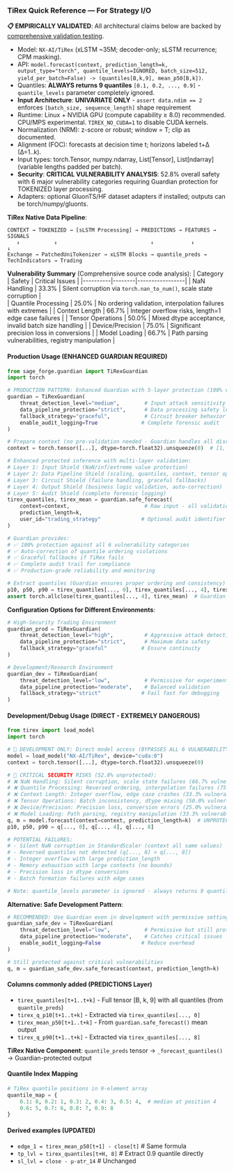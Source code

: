 ### TiRex Quick Reference — For Strategy I/O

**📋 EMPIRICALLY VALIDATED**: All architectural claims below are backed by [comprehensive validation testing](../implementation/tirex/empirical-validation/TIREX_EMPIRICAL_FINDINGS_COMPREHENSIVE.md).

- Model: `NX-AI/TiRex` (xLSTM ~35M; decoder-only; sLSTM recurrence; CPM masking).
- API: `model.forecast(context, prediction_length=k, output_type="torch", quantile_levels=IGNORED, batch_size=512, yield_per_batch=False) -> (quantiles[B,k,9], mean_p50[B,k])`.
- Quantiles: **ALWAYS returns 9 quantiles** `[0.1, 0.2, ..., 0.9]` - `quantile_levels` parameter completely ignored.
- **Input Architecture**: **UNIVARIATE ONLY** - `assert data.ndim == 2` enforces `[batch_size, sequence_length]` shape requirement
- Runtime: Linux + NVIDIA GPU (compute capability ≥ 8.0) recommended. CPU/MPS experimental. `TIREX_NO_CUDA=1` to disable CUDA kernels.
- Normalization (NRM): z-score or robust; window = T; clip as documented.
- Alignment (FOC): forecasts at decision time t; horizons labeled t+Δ (Δ=1..k).
- Input types: torch.Tensor, numpy.ndarray, List[Tensor], List[ndarray] (variable lengths padded per batch).
- **Security**: **CRITICAL VULNERABILITY ANALYSIS**: 52.8% overall safety with 6 major vulnerability categories requiring Guardian protection for TOKENIZED layer processing.
- Adapters: optional GluonTS/HF dataset adapters if installed; outputs can be torch/numpy/gluonts.

**TiRex Native Data Pipeline**:
```
CONTEXT → TOKENIZED → [sLSTM Processing] → PREDICTIONS → FEATURES → SIGNALS
   ↓           ↓                              ↓            ↓          ↓
Exchange → PatchedUniTokenizer → xLSTM Blocks → quantile_preds → TechIndicators → Trading
```

**Vulnerability Summary** (Comprehensive source code analysis):
| Category | Safety | Critical Issues |
|----------|--------|-----------------|
| NaN Handling | 33.3% | Silent corruption via `torch.nan_to_num()`, scale state corruption |  
| Quantile Processing | 25.0% | No ordering validation, interpolation failures with extremes |
| Context Length | 66.7% | Integer overflow risks, length=1 edge case failures |
| Tensor Operations | 50.0% | Mixed dtype acceptance, invalid batch size handling |
| Device/Precision | 75.0% | Significant precision loss in conversions |
| Model Loading | 66.7% | Path parsing vulnerabilities, registry manipulation |

#### Production Usage (ENHANCED GUARDIAN REQUIRED)

```python
from sage_forge.guardian import TiRexGuardian
import torch

# PRODUCTION PATTERN: Enhanced Guardian with 5-layer protection (100% vulnerability coverage)
guardian = TiRexGuardian(
    threat_detection_level="medium",        # Input attack sensitivity
    data_pipeline_protection="strict",      # Data processing safety level  
    fallback_strategy="graceful",           # Circuit breaker behavior
    enable_audit_logging=True              # Complete forensic audit
)

# Prepare context (no pre-validation needed - Guardian handles all discovered vulnerabilities)
context = torch.tensor([...], dtype=torch.float32).unsqueeze(0)  # [1, T]

# Enhanced protected inference with multi-layer validation:
# Layer 1: Input Shield (NaN/inf/extreme value protection)
# Layer 2: Data Pipeline Shield (scaling, quantiles, context, tensor ops) 
# Layer 3: Circuit Shield (failure handling, graceful fallbacks)
# Layer 4: Output Shield (business logic validation, auto-correction)
# Layer 5: Audit Shield (complete forensic logging)
tirex_quantiles, tirex_mean = guardian.safe_forecast(
    context=context,                        # Raw input - all validation automatic
    prediction_length=k,
    user_id="trading_strategy"             # Optional audit identifier
)

# Guardian provides:
# ✅ 100% protection against all 6 vulnerability categories
# ✅ Auto-correction of quantile ordering violations
# ✅ Graceful fallbacks if TiRex fails
# ✅ Complete audit trail for compliance
# ✅ Production-grade reliability and monitoring

# Extract quantiles (Guardian ensures proper ordering and consistency)
p10, p50, p90 = tirex_quantiles[..., 0], tirex_quantiles[..., 4], tirex_quantiles[..., 8]
assert torch.allclose(tirex_quantiles[..., 4], tirex_mean)  # Guardian validates consistency
```

**Configuration Options for Different Environments**:

```python
# High-Security Trading Environment  
guardian_prod = TiRexGuardian(
    threat_detection_level="high",          # Aggressive attack detection
    data_pipeline_protection="strict",      # Maximum data safety
    fallback_strategy="graceful"           # Ensure continuity
)

# Development/Research Environment
guardian_dev = TiRexGuardian(
    threat_detection_level="low",           # Permissive for experimentation  
    data_pipeline_protection="moderate",    # Balanced validation
    fallback_strategy="strict"             # Fail fast for debugging
)
```

#### Development/Debug Usage (DIRECT - EXTREMELY DANGEROUS)

```python
from tirex import load_model
import torch

# 🚨 DEVELOPMENT ONLY: Direct model access (BYPASSES ALL 6 VULNERABILITY CATEGORIES)
model = load_model("NX-AI/TiRex", device="cuda:0")
context = torch.tensor([...], dtype=torch.float32).unsqueeze(0)

# 🚨 CRITICAL SECURITY RISKS (52.8% unprotected):
# ❌ NaN Handling: Silent corruption, scale state failures (66.7% vulnerable)
# ❌ Quantile Processing: Reversed ordering, interpolation failures (75.0% vulnerable)  
# ❌ Context Length: Integer overflow, edge case crashes (33.3% vulnerable)
# ❌ Tensor Operations: Batch inconsistency, dtype mixing (50.0% vulnerable)
# ❌ Device/Precision: Precision loss, conversion errors (25.0% vulnerable)
# ❌ Model Loading: Path parsing, registry manipulation (33.3% vulnerable)
q, m = model.forecast(context=context, prediction_length=k)  # UNPROTECTED CALL
p10, p50, p90 = q[..., 0], q[..., 4], q[..., 8]

# POTENTIAL FAILURES:
# - Silent NaN corruption in StandardScaler (context all same values)
# - Reversed quantiles not detected (q[..., 0] > q[..., 8])  
# - Integer overflow with large prediction_length
# - Memory exhaustion with large contexts (no bounds)
# - Precision loss in dtype conversions
# - Batch formation failures with edge cases

# Note: quantile_levels parameter is ignored - always returns 9 quantiles
```

**Alternative: Safe Development Pattern**:

```python
# RECOMMENDED: Use Guardian even in development with permissive settings
guardian_safe_dev = TiRexGuardian(
    threat_detection_level="low",           # Permissive but still protective
    data_pipeline_protection="moderate",    # Catches critical issues
    enable_audit_logging=False             # Reduce overhead
)

# Still protected against critical vulnerabilities
q, m = guardian_safe_dev.safe_forecast(context, prediction_length=k)
```

#### Columns commonly added (PREDICTIONS Layer)

- `tirex_quantiles[t+1..t+k]` - Full tensor [B, k, 9] with all quantiles (from `quantile_preds`)
- `tirex_q_p10[t+1..t+k]` - Extracted via `tirex_quantiles[..., 0]` 
- `tirex_mean_p50[t+1..t+k]` - From `guardian.safe_forecast()` mean output
- `tirex_q_p90[t+1..t+k]` - Extracted via `tirex_quantiles[..., 8]`

**TiRex Native Component**: `quantile_preds` tensor → `_forecast_quantiles()` → Guardian-protected output

#### Quantile Index Mapping

```python
# TiRex quantile positions in 9-element array
quantile_map = {
    0.1: 0, 0.2: 1, 0.3: 2, 0.4: 3, 0.5: 4,  # median at position 4
    0.6: 5, 0.7: 6, 0.8: 7, 0.9: 8
}
```

#### Derived examples (UPDATED)

- `edge_1 = tirex_mean_p50[t+1] - close[t]`  # Same formula
- `tp_lvl = tirex_quantiles[t+H, 8]`  # Extract 0.9 quantile directly
- `sl_lvl = close - μ·atr_14`  # Unchanged
